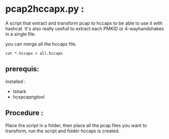 
# pcap2hccapx.py :

A script that extract and transform pcap to hccapx to be able to use it with hashcat.
It's also really usefull to extract each PMKID or 4-wayhandshakes in a single file.


you can merge all the hccapx file.

```cat *.hccapx > all.hccapx```

## prerequis:
installed :
- tshark
- hcxpcapngtool

## Procedure :

Place the script in a folder, 
then place all the pcap files you want to transform, 
run the script and folder hccapx is created.
